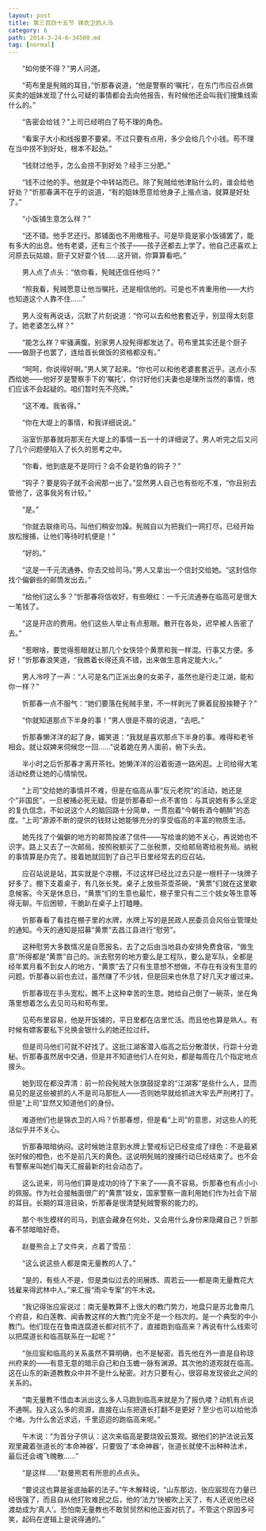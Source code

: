 ```yaml
---
layout: post
title: 第三百四十五节 锦衣卫的人马
category: 6
path: 2014-3-24-6-34500.md
tag: [normal]
---
```


　　“如何使不得？”男人问道。

　　“苟布里是髡贼的耳目，”忻那春说道，“他是警察的‘嘱托’，在东门市应召点做买卖的姐妹发现了什么可疑的事情都会去向他报告，有时候他还会叫我们搜集线索什么的。”

　　“告密会给钱？”上司已经明白了苟不理的角色。

　　“看案子大小和线报要不要紧。不过只要有点用，多少会给几个小钱。苟不理在当中捞不到好处，根本不起劲。”

　　“钱财过他手，怎么会捞不到好处？经手三分肥。”

　　“钱不过他的手。他就是个中转站而已。除了髡贼给他津贴什么的，谁会给他好处？”忻那春满不在乎的说道，“有的姐妹愿意给他身子上揩点油，就算是好处了。”

　　“小饭铺生意怎么样？”

　　“还不错。他手艺还行。那铺面也不用缴租子。可是毕竟是家小饭铺罢了，能有多大的出息。他有老婆，还有三个孩子——孩子还都去上学了。他自己还喜欢上河原去玩姑娘，厨子又好耍个钱……这开销，你算算看吧。”

　　男人点了点头：“依你看，髡贼还信任他吗？”

　　“照我看，髡贼愿意让他当嘱托，还是相信他的。可是也不肯重用他——大约也知道这个人靠不住……”

　　男人没有再说话，沉默了片刻说道：“你可以去和他套套近乎，别显得太刻意了。她老婆怎么样？”

　　“能怎么样？牢骚满腹。别家男人投髡得都发达了。苟布里其实还是个厨子——做厨子也罢了，连给首长做饭的资格都没有。”

　　“呵呵，你说得好啊。”男人笑了起来。“你也可以和他老婆套套近乎。送点小东西给她——他好歹是警察手下的‘嘱托’，你讨好他们夫妻也是理所当然的事情，他们应该不会起疑的。咱们暂时先不亮牌。”

　　“这不难。我省得。”

　　“你在大堤上的事情，和我详细说说。”

　　浴室忻那春就将那天在大堤上的事情一五一十的详细说了。男人听完之后又问了几个问题便陷入了长久的思考之中。

　　“你看，他到底是不是同行？会不会是钓鱼的钩子？”

　　“钩子？要是钩子就不会闹那一出了。”显然男人自己也有些吃不准，“你且别去管他了，这事我另有计较。”

　　“是。”

　　“你就去联络司马。叫他们稍安勿躁。髡贼自以为把我们一网打尽，已经开始放松搜捕，让他们等待时机便是！”

　　“好的。”

　　“这是一千元流通券。你去交给司马。”男人又拿出一个信封交给她。“这封信你找个偏僻些的邮筒发出去。”

　　“给他们这么多？”忻那春将信收好，有些眼红：一千元流通券在临高可是很大一笔钱了。

　　“这是开店的费用。他们这些人举止有点惹眼。散开在各处，迟早被人告密了去。”

　　“惹眼啥，要觉得惹眼就让那几个女侠领个黄票和我一样混。行事又方便。多好！”忻那春浪笑道，“我瞧着长得还真不错，出来做生意肯定能大火。”

　　男人冷哼了一声：“人可是名门正派出身的女弟子，虽然也是行走江湖，能和你一样？”

　　忻那春一点不服气：“她们要落在髡贼手里，不一样剥光了撅着屁股挨鞭子？”

　　“你就知道那点下半身的事！”男人很是不屑的说道，“去吧。”

　　忻那春懒洋洋的起了身，媚笑道：“我就是喜欢那点下半身的事。难得和老爷相会。就让奴婢来伺候您一回……”说着跪在男人面前，俯下头去。

　　半小时之后忻那春才离开茶社。她懒洋洋的沿着街道一路闲逛。上司给得大笔活动经费让她的心情愉悦。

　　“上司”交给她的事情并不难，但是在临高从事“反元老院”的活动，她还是个“非国民”，一旦被捕必死无疑。但是忻那春却一点不害怕：与其说她有多么坚定的复仇信念，不如说这个人的脑回路十分简单，一贯抱着“今朝有酒今朝醉”的态度。“上司”源源不断的提供的钱财让她能够充分的享受临高的丰富的物质生活。

　　她先找了个偏僻的地方的邮筒投递了信件——写给谁的她不关心，再说她也不识字。路上又去了一次邮局，按照税额买了二张税票，交给邮局寄给税务局。纳税的事情算是办完了。接着她就回到了自己平日里经常去的应召站。

　　应召站说是站，其实就是个凉棚，不过这样已经比过去只是一根杆子一块牌子好多了。棚下支着桌子，有几张长凳。桌子上放些茶壶茶碗，“黄票”们就在这里歇息候客。今天是休息日，“黄票”们的生意也最忙，棚子里只有二三个妓女等生意等得无聊。午后困顿，干脆趴在桌子上打瞌睡。

　　忻那春看了看挂在棚子里的水牌，水牌上写的是民政人民委员会风俗业管理处的通知。今天的通知是招募“黄票”去昌江县进行“慰劳”。

　　这种慰劳大多数情况是自愿报名，去了之后由当地县办安排免费食宿，“做生意”所得都是“黄票”自己的。派去慰劳的地方要么是工程队，要么是军队，全都是经年累月看不到女人的地方，“黄票”去了只有生意想不想做，不存在有没有生意的问题。忻那春以前也去过，虽然赚了不少钱，但是回来也休息了好几天才缓过来。

　　忻那春现在手头宽松，瞧不上这种幸苦的生意。她给自己倒了一碗茶，坐在角落里想着怎么去见司马和苟布里。

　　见苟布里容易，他是开饭铺的，平日里都在店里忙活。而且他也算是熟人。有时候有嫖客要私下兑换金银什么的她还拉过纤。

　　但是司马他们可就不好找了。这批江湖客潜入临高之后分散潜伏，行踪十分诡秘。忻那春虽然居中交通，但是并不知道他们人在何处，都是每周在几个指定地点接头。

　　她到现在都没弄清：前一阶段髡贼大张旗鼓捉拿的“江湖客”是些什么人，显而易见的是这些被抓的人不是司马那批人——否则她早就给抓进大牢去严刑拷打了。但是“上司”显然又知道他们的身份。

　　难道他们也是锦衣卫的人吗？忻那春想，但是看“上司”的意思，对这些人的死活似乎并不关心。

　　忻那春暗暗纳闷。这时候她注意到水牌上警戒标记已经变成了绿色：不是最紧张时候的橙色，也不是前几天的黄色。这说明髡贼的搜捕行动已经结束了。也不会有警察来叫她们每天汇报最新的社会动态了。

　　这么说来，司马他们算是成功的待了下来了——真不容易。忻那春也有点小小的佩服。作为社会接触面很广的“黄票”妓女，国家警察一直利用她们作为社会下层的耳目。长期的耳渲目染，忻那春是很清楚髡贼警察的能力的。

　　那个书生模样的司马，到底会藏身在何处，又会用什么身份来隐藏自己？忻那春不禁暗暗好奇。

　　赵曼熊合上了文件夹，点着了雪茄：

　　“这么说这些人都是南无量教的人了。”

　　“是的，有些人不是，但是类似过去的闵展炼、周若云——都是南无量教花大钱雇来得武林中人。”来汇报“雨伞专案”的午木说。

　　“我记得张应宸说过：南无量教算不上很大的教门势力，地盘只是苏北鲁南几个府县，和白莲教、闻香教这样的大教门完全不是一个档次的。是一个典型的中小教门。他们现在在鲁南连腐道长都对抗不了，直接跑到临高来？再说有什么线索可以把腐道长和临高联系在一起呢？”

　　“张应宸和临高的关系虽然不算明确，也不是秘密。首先他在外一直是自称琼州府来的——有意无意的暗示自己和白玉蟾一脉有渊源。其次他的道观就在临高。这在山东的新道教教众中并不是什么秘密。对方只要有心，很容易发现彼此之间的关系的。

　　“南无量教不惜血本派出这么多人马跑到临高来就是为了报仇喽？动机有点说不通啊。投入这么多的资源，直接在山东把道长打翻不是更好？至少也可以给他添个堵。为什么舍近求远，千里迢迢的跑临高来呢。”

　　午木说：“为首分子供认：这次来临高是要烧毁云笈观。据他们的护法说云笈观里藏着张道长的‘本命神器’，只要毁了‘本命神器’，张道长就使不出种种法术，最后还会魂飞魄散……”

　　“是这样……”赵曼熊若有所思的点点头。

　　“要说这也算是釜底抽薪的法子。”午木解释说，“山东那边，张应宸现在力量已经很强了，而且自从他打败难民之后，他的‘法力’快被吹上天了，有人还说他已经渡劫成为‘真人’。恐怕南无量教也不敢贸贸然和他正面对抗了。不管这个原因多可笑，起码在逻辑上是说得通的。”
